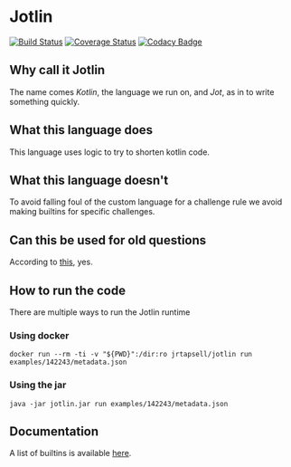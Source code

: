 # Jotlin
[![Build Status](https://travis-ci.org/jrtapsell/jotlin.svg?branch=master)](https://travis-ci.org/jrtapsell/jotlin)  [![Coverage Status](https://coveralls.io/repos/github/jrtapsell/jotlin/badge.svg?branch=master)](https://coveralls.io/github/jrtapsell/jotlin?branch=master) [![Codacy Badge](https://api.codacy.com/project/badge/Grade/4dd3ac3dcf7c4d33bbdc4e5911ca41c7)](https://www.codacy.com/app/jrtapsell/jotlin?utm_source=github.com&amp;utm_medium=referral&amp;utm_content=jrtapsell/jotlin&amp;utm_campaign=Badge_Grade)

## Why call it Jotlin

The name comes _Kotlin_, the language we run on, and _Jot_, as in to write something quickly.

## What this language does

This language uses logic to try to shorten kotlin code.

## What this language doesn't

To avoid falling foul of the custom language for a challenge rule we avoid making builtins for specific challenges.

## Can this be used for old questions

According to [this](https://codegolf.meta.stackexchange.com/a/7011/73772), yes.

## How to run the code

There are multiple ways to run the Jotlin runtime

### Using docker
    docker run --rm -ti -v "${PWD}":/dir:ro jrtapsell/jotlin run examples/142243/metadata.json

### Using the jar
    java -jar jotlin.jar run examples/142243/metadata.json

## Documentation

A list of builtins is available [here](https://docs.google.com/spreadsheets/d/1QeGMf1UGDnVn-SpvPvOHDOxRXj-RipUKSovctsaU-CM/edit?usp=sharing).